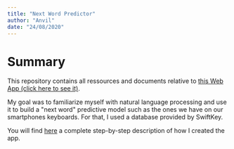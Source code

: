 ```yaml
---
title: "Next Word Predictor"
author: "Anvil"
date: "24/08/2020"
---
```




# Summary

This repository contains all ressources and documents relative to [this Web App (click here to see it)](https://anvil.shinyapps.io/NextWordPredictor/).

My goal was to familiarize myself with natural language processing and use it to build a "next word" predictive model such as the ones we have on our smartphones keyboards. For that, I used a database provided by SwiftKey. 

You will find [here](https://rpubs.com/Anvil/NWP) a complete step-by-step description of how I created the app.
